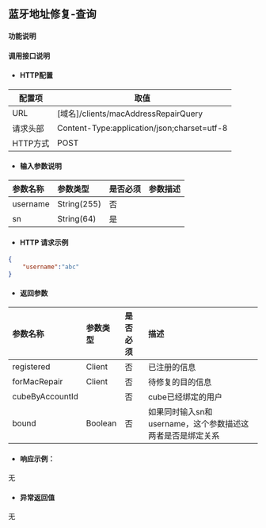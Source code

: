 ## 蓝牙地址修复-查询

#### 功能说明



#### 调用接口说明

* #### HTTP配置

| 配置项 | 取值 |
| --- | --- |
| URL | \[域名\]/clients/macAddressRepairQuery|
| 请求头部 | Content-Type:application/json;charset=utf-8 |
| HTTP方式 | POST|

* #### 输入参数说明

| 参数名称 | 参数类型 | 是否必须 | 参数描述 |
| :--- | :--- | :--- | :--- |
| username| String\(255\) | 否 | |
| sn| String\(64\) | 是 | |


* #### HTTP 请求示例
```json
{
    "username":"abc"
}
```

* #### 返回参数
| 参数名称 | 参数类型 | 是否必须 | 描述 |
| :--- | :--- | :--- | :--- |
|registered | Client | 否 | 已注册的信息|
|forMacRepair| Client| 否 | 待修复的目的信息|
|cubeByAccountId| | 否| cube已经绑定的用户| 
|bound|Boolean |否|如果同时输入sn和username，这个参数描述这两者是否是绑定关系|


* #### 响应示例：

无

* #### 异常返回值

无



